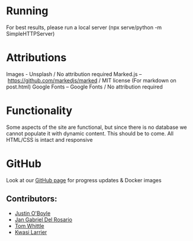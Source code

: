 # Running

For best results, please run a local server (npx serve/python -m SimpleHTTPServer)

# Attributions

Images - Unsplash / No attribution required
Marked.js – https://github.com/markedjs/marked / MIT license (For markdown on post.html)
Google Fonts – Google Fonts / No attribution required

# Functionality

Some aspects of the site are functional, but since there is no database we cannot populate it with dynamic content. This should be to come. All HTML/CSS is intact and responsive

# GitHub

Look at our [GitHub page](https://github.com/sit-csnotes) for progress updates & Docker images

## Contributors:

* [Justin O'Boyle](https://github.com/justinoboyle)
* [Jan Gabriel Del Rosario](https://github.com/jdelrosa)
* [Tom Whittle](https://github.com/whittle0)
* [Kwasi Larrier](https://github.com/Bytes-o-Wisdom)